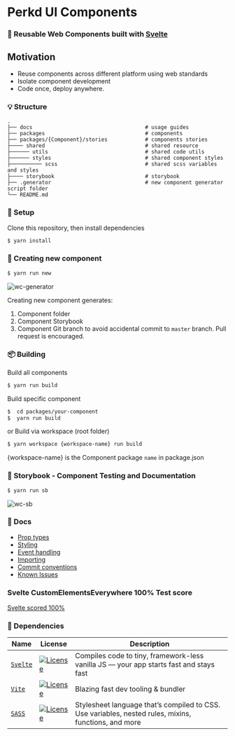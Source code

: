 # Perkd UI Components 
### :rocket:  Reusable Web Components built with [Svelte](https://svelte.dev)

## Motivation
* Reuse components across different platform using web standards
* Isolate component development
* Code once, deploy anywhere.


### :bulb: Structure

    .
    ├── docs                                    # usage guides
    ├── packages                                # components
    ├── packages/{Component}/stories            # components stories
    ├──── shared                                # shared resource 
    ├────── utils                               # shared code utils 
    ├────── styles                              # shared component styles 
    ├────────── scss                            # shared scss variables and styles 
    ├──── storybook                             # storybook 
    ├── .generator                              # new component generator script folder
    └── README.md


### :wrench: Setup

Clone this repository, then install dependencies

```bash
$ yarn install
```
### :art: Creating new component

```bash
$ yarn run new
```
![wc-generator](https://user-images.githubusercontent.com/43092/218636329-c1636efe-1c40-4073-a3f5-d55de09e25f6.gif)


Creating new component generates:
1. Component folder
2. Component Storybook
3. Component Git branch to avoid accidental commit to `master` branch. Pull request is encouraged.


### :package: Building 

Build all components

```bash
$ yarn run build
```

Build specific component

```bash
$  cd packages/your-component
$  yarn run build
```

or Build via workspace  (root folder)

```bash
$ yarn workspace {workspace-name} run build 
```

{workspace-name} is the Component package `name` in package.json

### :camera_flash: Storybook  - Component Testing and Documentation

```bash
$ yarn run sb
```
![wc-sb](https://user-images.githubusercontent.com/43092/218355124-79b5146a-e50d-4308-8497-7d1c997db60a.gif)


### :memo: Docs

* [Prop types](https://github.com/perkd/web-components/blob/master/docs/PROP-TYPES.md)
* [Styling](https://github.com/perkd/web-components/blob/master/docs/STYLING.md)
* [Event handling](https://github.com/perkd/web-components/blob/master/docs/EVENT-HANDLER.md)
* [Importing](https://github.com/perkd/web-components/blob/master/docs/USAGE.md)
* [Commit conventions](https://github.com/perkd/web-components/blob/master/docs/CONVENTIONS.md)
* [Known Issues](https://github.com/perkd/web-components/blob/master/docs/KNOWN-ISSUES.md)


### Svelte CustomElementsEverywhere 100% Test score
[Svelte scored 100%](https://custom-elements-everywhere.com/libraries/svelte/results/results.html)
### :nut_and_bolt: Dependencies

| Name                                                                                   | License                                                                                                                           | Description                                                                                                                |
| -------------------------------------------------------------------------------------- | --------------------------------------------------------------------------------------------------------------------------------- | -------------------------------------------------------------------------------------------------------------------------- |
| [`Svelte`](https://svelte.dev)                                                           | [![License](https://badgen.net/github/license/sveltejs/svelte)](https://github.com/sveltejs/svelte/blob/master/LICENSE.md)                     | Compiles code to tiny, framework-less vanilla JS — your app starts fast and stays fast 
| [`Vite`](https://vitejs.dev)                                                           | [![License](https://badgen.net/github/license/vitejs/vite)](https://api.github.com/repos/vitejs/vite/license)                     | Blazing fast dev tooling & bundler                                                                                         |
| [`SASS`](https://sass-lang.com)                           | [![License](https://img.shields.io/badge/License-MIT-green.svg)](https://github.com/sass/sass/blob/main/LICENSE) | Stylesheet language that’s compiled to CSS. Use variables, nested rules, mixins, functions, and more                                                 |
 
 